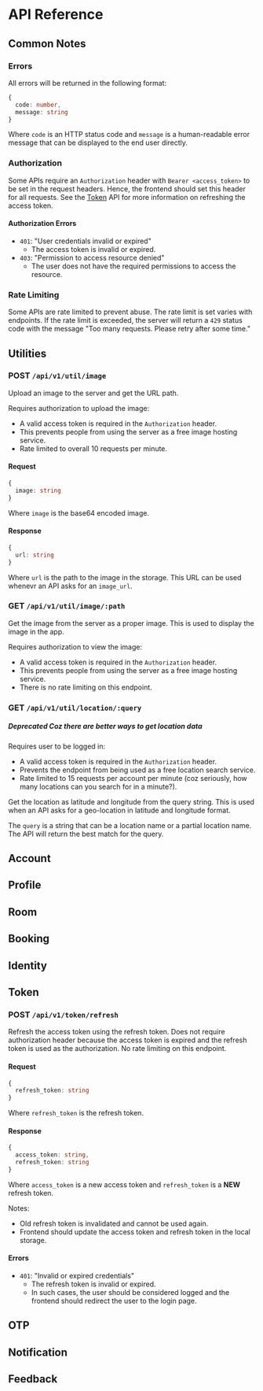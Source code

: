 # API Reference

## Common Notes

### Errors
All errors will be returned in the following format:
```ts
{
  code: number,
  message: string
}
```
Where `code` is an HTTP status code and `message` is a human-readable error message that can be displayed to the end user directly.

### Authorization
Some APIs require an `Authorization` header with `Bearer <access_token>` to be set in the request headers. Hence, the frontend should set this header for all requests. See the [Token](#Token) API for more information on refreshing the access token.

#### Authorization Errors
- `401`: "User credentials invalid or expired"
  - The access token is invalid or expired.
- `403`: "Permission to access resource denied"
  - The user does not have the required permissions to access the resource.

### Rate Limiting
Some APIs are rate limited to prevent abuse. The rate limit is set varies with endpoints. If the rate limit is exceeded, the server will return a `429` status code with the message "Too many requests. Please retry after some time."

## Utilities

### POST `/api/v1/util/image`
Upload an image to the server and get the URL path.

Requires authorization to upload the image:
- A valid access token is required in the `Authorization` header.
- This prevents people from using the server as a free image hosting service.
- Rate limited to overall 10 requests per minute.

#### Request
```ts
{
  image: string
}
```
Where `image` is the base64 encoded image.

#### Response
```ts
{
  url: string
}
```
Where `url` is the path to the image in the storage. This URL can be used whenevr an API asks for an `image_url`.

### GET `/api/v1/util/image/:path`
Get the image from the server as a proper image. This is used to display the image in the app.

Requires authorization to view the image:
- A valid access token is required in the `Authorization` header.
- This prevents people from using the server as a free image hosting service.
- There is no rate limiting on this endpoint.

### GET `/api/v1/util/location/:query`
##### Deprecated Coz there are better ways to get location data

Requires user to be logged in:
- A valid access token is required in the `Authorization` header.
- Prevents the endpoint from being used as a free location search service.
- Rate limited to 15 requests per account per minute (coz seriously, how many locations can you search for in a minute?).

Get the location as latitude and longitude from the query string. This is used when an API asks for a geo-location in latitude and longitude format.

The `query` is a string that can be a location name or a partial location name. The API will return the best match for the query.

## Account

## Profile

## Room

## Booking

## Identity

## Token

### POST `/api/v1/token/refresh`
Refresh the access token using the refresh token.
Does not require authorization header because the access token is expired and the refresh token is used as the authorization. No rate limiting on this endpoint.

#### Request
```ts
{
  refresh_token: string
}
```
Where `refresh_token` is the refresh token.

#### Response
```ts
{
  access_token: string,
  refresh_token: string
}
```
Where `access_token` is a new access token and `refresh_token` is a **NEW** refresh token.

Notes:
- Old refresh token is invalidated and cannot be used again.
- Frontend should update the access token and refresh token in the local storage.

#### Errors
- `401`: "Invalid or expired credentials"
  - The refresh token is invalid or expired.
  - In such cases, the user should be considered logged and the frontend should redirect the user to the login page.

## OTP

## Notification

## Feedback
